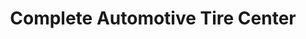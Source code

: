 ---
title: "Complete Automotive Tire Center"
url: /covington/complete-automotive-tire-center/
shop: Autowerkstatt
---